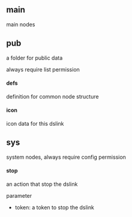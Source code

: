 


## main
main nodes

## pub

a folder for public data

always require list permission

#### defs
definition for common node structure

#### icon
icon data for this dslink


## sys
system nodes, always require config permission

#### stop
an action that stop the dslink

parameter
* token: a token to stop the dslink

